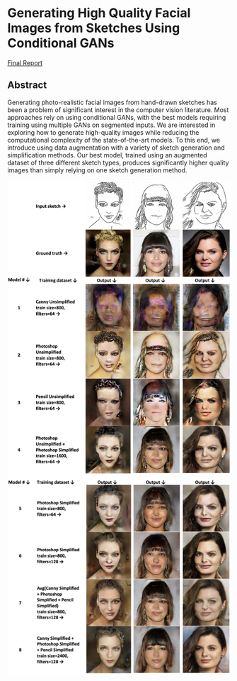 # Generating High Quality Facial Images from Sketches Using Conditional GANs
[Final Report](final_report.pdf)

## Abstract
Generating photo-realistic facial images from hand-drawn sketches has been a problem of significant interest in the computer vision literature. Most approaches rely on using conditional GANs, with the best models requiring training using multiple GANs on
segmented inputs. We are interested in exploring how to generate high-quality images while reducing the computational complexity of the state-of-the-art models. To this end, we introduce using data augmentation with a variety of sketch generation and simplification methods. Our best model, trained using an augmented dataset of three different sketch types, produces significantly higher quality images than simply relying on one sketch generation method.

![](/figures/table_1_cropped.png) ![](/figures/table_2_cropped.png)
